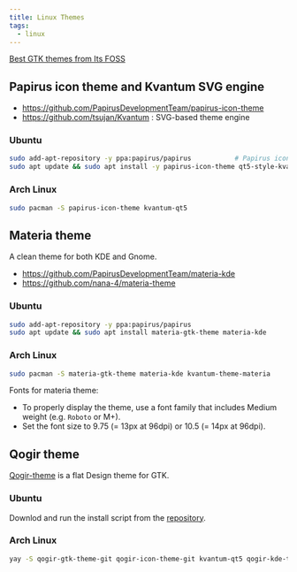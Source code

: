 ```yaml
---
title: Linux Themes
tags:
  - linux
---
```

[Best GTK themes from Its FOSS](https://itsfoss.com/best-gtk-themes/)
## Papirus icon theme and Kvantum SVG engine

- <https://github.com/PapirusDevelopmentTeam/papirus-icon-theme>
- <https://github.com/tsujan/Kvantum> : SVG-based theme engine

### Ubuntu

```sh
sudo add-apt-repository -y ppa:papirus/papirus           # Papirus icon theme
sudo apt update && sudo apt install -y papirus-icon-theme qt5-style-kvantum qt5ct
```

### Arch Linux

```sh
sudo pacman -S papirus-icon-theme kvantum-qt5
```

## Materia theme

A clean theme for both KDE and Gnome.

- <https://github.com/PapirusDevelopmentTeam/materia-kde>
- <https://github.com/nana-4/materia-theme>

### Ubuntu

```sh
sudo add-apt-repository -y ppa:papirus/papirus
sudo apt update && sudo apt install materia-gtk-theme materia-kde
```

### Arch Linux

```sh
sudo pacman -S materia-gtk-theme materia-kde kvantum-theme-materia
```

Fonts for materia theme:

- To properly display the theme, use a font family that includes Medium weight (e.g. `Roboto` or M+).
- Set the font size to 9.75 (= 13px at 96dpi) or 10.5 (= 14px at 96dpi).
## Qogir theme

[Qogir-theme](https://github.com/vinceliuice/Qogir-theme) is a flat Design theme for GTK.

### Ubuntu

Downlod and run the install script from the [repository](https://github.com/vinceliuice/Qogir-theme).

### Arch Linux

```sh
yay -S qogir-gtk-theme-git qogir-icon-theme-git kvantum-qt5 qogir-kde-theme-git
```